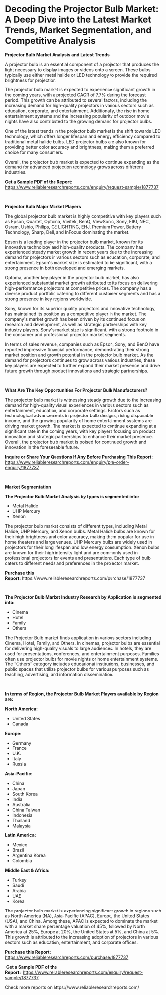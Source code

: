 <p><h1>Decoding the Projector Bulb Market: A Deep Dive into the Latest Market Trends, Market Segmentation, and Competitive Analysis</h1></p><p><strong>Projector Bulb Market Analysis and Latest Trends</strong></p>
<p><p>A projector bulb is an essential component of a projector that produces the light necessary to display images or videos onto a screen. These bulbs typically use either metal halide or LED technology to provide the required brightness for projection.</p><p>The projector bulb market is expected to experience significant growth in the coming years, with a projected CAGR of 7.7% during the forecast period. This growth can be attributed to several factors, including the increasing demand for high-quality projectors in various sectors such as education, corporate, and entertainment. Additionally, the rise in home entertainment systems and the increasing popularity of outdoor movie nights have also contributed to the growing demand for projector bulbs.</p><p>One of the latest trends in the projector bulb market is the shift towards LED technology, which offers longer lifespan and energy efficiency compared to traditional metal halide bulbs. LED projector bulbs are also known for providing better color accuracy and brightness, making them a preferred choice for many consumers.</p><p>Overall, the projector bulb market is expected to continue expanding as the demand for advanced projection technology grows across different industries.</p></p>
<p><strong>Get a Sample PDF of the Report:&nbsp;</strong> <a href="https://www.reliableresearchreports.com/enquiry/request-sample/1877737">https://www.reliableresearchreports.com/enquiry/request-sample/1877737</a></p>
<p>&nbsp;</p>
<p><strong>Projector Bulb Major Market Players</strong></p>
<p><p>The global projector bulb market is highly competitive with key players such as Epson, Quartet, Optoma, Vivitek, BenQ, ViewSonic, Sony, EIKI, NEC, Osram, Ushio, Philips, GE LIGHTING, EHJ, Premium Power, Battery Technology, Sharp, Dell, and InFocus dominating the market.</p><p>Epson is a leading player in the projector bulb market, known for its innovative technology and high-quality products. The company has experienced steady market growth in recent years due to the increasing demand for projectors in various sectors such as education, corporate, and entertainment. Epson's market size is estimated to be significant, with a strong presence in both developed and emerging markets.</p><p>Optoma, another key player in the projector bulb market, has also experienced substantial market growth attributed to its focus on delivering high-performance projectors at competitive prices. The company has a diverse product portfolio catering to different customer segments and has a strong presence in key regions worldwide.</p><p>Sony, known for its superior quality projectors and innovative technology, has maintained its position as a competitive player in the market. The company's market growth has been driven by its continued focus on research and development, as well as strategic partnerships with key industry players. Sony's market size is significant, with a strong foothold in the consumer and professional projector market segments.</p><p>In terms of sales revenue, companies such as Epson, Sony, and BenQ have reported impressive financial performance, demonstrating their strong market position and growth potential in the projector bulb market. As the demand for projectors continues to grow across various industries, these key players are expected to further expand their market presence and drive future growth through product innovations and strategic partnerships.</p></p>
<p>&nbsp;</p>
<p><strong>What Are The Key Opportunities For Projector Bulb Manufacturers?</strong></p>
<p><p>The projector bulb market is witnessing steady growth due to the increasing demand for high-quality visual experiences in various sectors such as entertainment, education, and corporate settings. Factors such as technological advancements in projector bulb designs, rising disposable income, and the growing popularity of home entertainment systems are driving market growth. The market is expected to continue expanding at a significant rate in the coming years, with key players focusing on product innovation and strategic partnerships to enhance their market presence. Overall, the projector bulb market is poised for continued growth and innovation in the foreseeable future.</p></p>
<p><strong>Inquire or Share Your Questions If Any Before Purchasing This Report:</strong> <a href="https://www.reliableresearchreports.com/enquiry/pre-order-enquiry/1877737">https://www.reliableresearchreports.com/enquiry/pre-order-enquiry/1877737</a></p>
<p>&nbsp;</p>
<p><strong>Market Segmentation</strong></p>
<p><strong>The Projector Bulb Market Analysis by types is segmented into:</strong></p>
<p><ul><li>Metal Halide</li><li>UHP Mercury</li><li>Xenon</li></ul></p>
<p><p>The projector bulb market consists of different types, including Metal Halide, UHP Mercury, and Xenon bulbs. Metal Halide bulbs are known for their high brightness and color accuracy, making them popular for use in home theaters and large venues. UHP Mercury bulbs are widely used in projectors for their long lifespan and low energy consumption. Xenon bulbs are known for their high intensity light and are commonly used in professional projectors for events and presentations. Each type of bulb caters to different needs and preferences in the projector market.</p></p>
<p><strong>Purchase this Report:&nbsp;</strong><a href="https://www.reliableresearchreports.com/purchase/1877737">https://www.reliableresearchreports.com/purchase/1877737</a></p>
<p>&nbsp;</p>
<p><strong>The Projector Bulb Market Industry Research by Application is segmented into:</strong></p>
<p><ul><li>Cinema</li><li>Hotel</li><li>Family</li><li>Others</li></ul></p>
<p><p>The Projector Bulb market finds application in various sectors including Cinema, Hotel, Family, and Others. In cinemas, projector bulbs are essential for delivering high-quality visuals to large audiences. In hotels, they are used for presentations, conferences, and entertainment purposes. Families often use projector bulbs for movie nights or home entertainment systems. The "Others" category includes educational institutions, businesses, and public spaces that utilize projector bulbs for various purposes such as teaching, advertising, and information dissemination.</p></p>
<p>&nbsp;</p>
<p><strong>In terms of Region, the Projector Bulb Market Players available by Region are:</strong></p>
<p>
    <p> <strong> North America: </strong>
        <ul>
            <li>United States</li>
            <li>Canada</li>
        </ul>
        </p> 
    <p> <strong> Europe: </strong>
        <ul>
            <li>Germany</li>
            <li>France</li>
            <li>U.K.</li>
            <li>Italy</li>
            <li>Russia</li>
        </ul>
        </p> 
    <p> <strong> Asia-Pacific: </strong>
        <ul>
            <li>China</li>
            <li>Japan</li>
            <li>South Korea</li>
            <li>India</li>
            <li>Australia</li>
            <li>China Taiwan</li>
            <li>Indonesia</li>
            <li>Thailand</li>
            <li>Malaysia</li>
        </ul>
        </p> 
    <p> <strong> Latin America: </strong>
        <ul>
            <li>Mexico</li>
            <li>Brazil</li>
            <li>Argentina Korea</li>
            <li>Colombia</li>
        </ul>
        </p> 
    <p> <strong> Middle East & Africa: </strong>
        <ul>
            <li>Turkey</li>
            <li>Saudi</li>
            <li>Arabia</li>
            <li>UAE</li>
            <li>Korea</li>
        </ul>
    </p>
    </p>
<p><p>The projector bulb market is experiencing significant growth in regions such as North America (NA), Asia-Pacific (APAC), Europe, the United States (USA), and China. Among these, APAC is expected to dominate the market with a market share percentage valuation of 45%, followed by North America at 25%, Europe at 20%, the United States at 5%, and China at 5%. This growth is attributed to the increasing adoption of projectors in various sectors such as education, entertainment, and corporate offices.</p></p>
<p><strong>Purchase this Report: </strong><a href="https://www.reliableresearchreports.com/purchase/1877737">https://www.reliableresearchreports.com/purchase/1877737</a></p>
<p>&nbsp;<strong>Get a Sample PDF of the Report:&nbsp;&nbsp;</strong><a href="https://www.reliableresearchreports.com/enquiry/request-sample/1877737">https://www.reliableresearchreports.com/enquiry/request-sample/1877737</a></p>
<p><strong></strong></p>
<p>Check more reports on https://www.reliableresearchreports.com/</p>